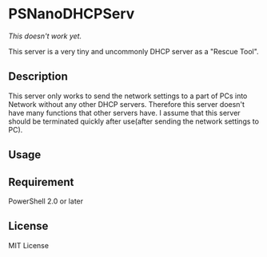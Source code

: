 # PSNanoDHCPServ

*This doesn't work yet.*

This server is a very tiny and uncommonly DHCP server as a "Rescue Tool".

## Description

This server only works to send the network settings to a part of PCs into Network without any other DHCP servers.
Therefore this server doesn't have many functions that other servers have. 
I assume that this server should be terminated quickly after use(after sending the network settings to PC).

## Usage

## Requirement

PowerShell 2.0 or later

## License
MIT License
